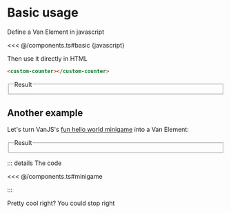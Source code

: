 # Basic usage

Define a Van Element in javascript

<<< @/components.ts#basic {javascript}

Then use it directly in HTML

```html
<custom-counter></custom-counter>
```

<fieldset>
    <legend>Result</legend>
    <custom-counter></custom-counter>
</fieldset>

## Another example

Let's turn VanJS's [fun hello world minigame](https://vanjs.org/start#test-it-out) into a Van Element:

<fieldset>
    <legend>Result</legend>
    <mini-game></mini-game>
</fieldset>

::: details The code

<<< @/components.ts#minigame

:::

Pretty cool right? You could stop right
